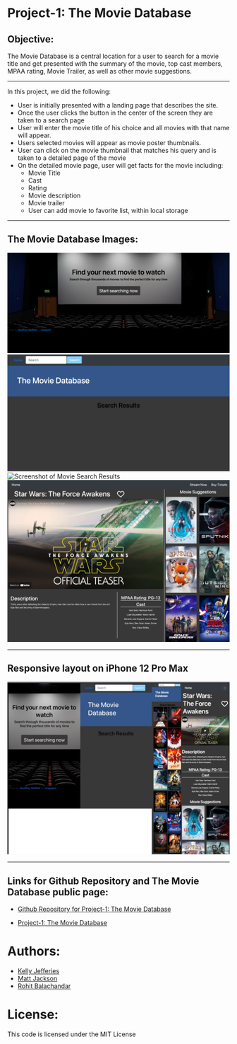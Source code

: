 # Project-1: The Movie Database

## Objective:

The Movie Database is a central location for a user to search for a movie title and get presented with the summary of the movie, top cast members, MPAA rating, Movie Trailer, as well as other movie suggestions.  

-----
In this project, we did the following:

- User is initially presented with a landing page that describes the site.
- Once the user clicks the button in the center of the screen they are taken to a search page
- User will enter the movie title of his choice and all movies with that name will appear.
- Users selected movies will appear as movie poster thumbnails.
- User can click on the movie thumbnail that matches his query and is taken to a detailed page of the movie
- On the detailed movie page, user will get facts for the movie including:
    - Movie Title
    - Cast
    - Rating
    - Movie description
    - Movie trailer
    - User can add movie to favorite list, within local storage
-----

## The Movie Database Images:

![Screenshot of Project Landing Page](./assets/images/landing-page.jpg)
![Screenshot of Movie Search Page](./assets/images/movie-search-page.jpg)
![Screenshot of Movie Search Results](./assets/images/movie-search-results.jpg)
![Screenshot of Movie Details](./assets/images/movie-details.jpg)

----
## Responsive layout on iPhone 12 Pro Max

![Screenshot of Site Responsiveness on iPhone 12 Pro Max](./assets/images/Responsive-design.jpg)

-----
## Links for Github Repository and The Movie Database public page:

- [Github Repository for Project-1: The Movie Database](https://github.com/ksjefferies/project-1)

- [Project-1: The Movie Database](https://ksjefferies.github.io/project-1/)

# Authors:

- [Kelly Jefferies](https://github.com/ksjefferies)
- [Matt Jackson](https://github.com/Matt4292)
- [Rohit Balachandar](https://github.com/Robala98)

# License:

This code is licensed under the MIT License
